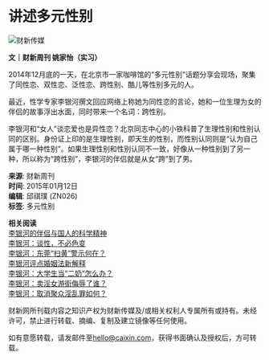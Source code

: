 # 讲述多元性别

![财新传媒](//file.caixin.com/file/weixin/cx_logo.jpg)

**文｜财新周刊 姚家怡（实习）**

2014年12月底的一天，在北京市一家咖啡馆的“多元性别”话题分享会现场，聚集了同性恋、双性恋、泛性恋、跨性别、酷儿等性别多元的人。

最近，性学专家李银河撰文回应网络上称她为同性恋的言论，她和一位生理为女的伴侣的故事浮出水面，同时带来一个名词：跨性别。

李银河和“女人”谈恋爱也是异性恋？北京同志中心的小铁科普了生理性别和性别认同的区别。身份证上印的是生理性别，即天生的性别，而性别认同则是“认为自己属于哪一种性别”。如果生理性别和性别认同不一致，好像从一种性别到了另一种，所以称为“跨性别”，李银河的伴侣就是从女“跨”到了男。

**来源**: 财新周刊  
**时间**: 2015年01月12日  
**编辑**: 邱祺璞 (ZN026)  
**标签**: 多元性别 

**相关阅读**  
[李银河的伴侣与国人的科学精神](https://opinion.caixin.com/m/2014-12-24/100767373.html)  
[李银河：谈性，不必色变](https://video.caixin.com/m/2014-06-16/100691165.html)  
[李银河：东莞“扫黄”警示何在？](https://opinion.caixin.com/m/2014-02-10/100636903.html)  
[李银河评点婚姻法新解释](https://video.caixin.com/m/2011-08-31/100296629.html)  
[李银河：大学生当“二奶”怎么办？](https://opinion.caixin.com/m/2010-08-19/100189658.html)  
[李银河：卖淫女游街侮辱了谁？](https://opinion.caixin.com/m/2010-07-26/100189644.html)  
[李银河：取消聚众淫乱罪如何？](https://opinion.caixin.com/m/2010-05-21/100189601.html) 

财新网所刊载内容之知识产权为财新传媒及/或相关权利人专属所有或持有。未经许可，禁止进行转载、摘编、复制及建立镜像等任何使用。

如有意愿转载，请发邮件至[hello@caixin.com](mailto:hello@caixin.com)，获得书面确认及授权后，方可转载。